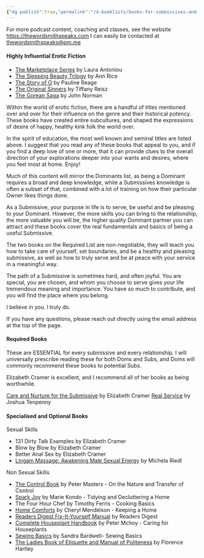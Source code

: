 ```yaml
---
{"dg-publish":true,"permalink":"/4-booklists/books-for-submissives-and-slaves/"}
---
```



For more podcast content, coaching and classes, see the website https://thewordsmithspeaks.com
I can easily be contacted at thewordsmithspeaks@pm.me

#### Highly Influential Erotic Fiction

- [The Marketplace Series](https://amzn.to/2TDngqT) by Laura Antoniou
- [The Sleeping Beauty Trilogy](https://amzn.to/3ajjkSe) by Ann Rice
- [The Story of O](https://amzn.to/38kzdpO) by Pauline Reage
- [The Original Sinners](https://amzn.to/2NFWevn) by Tiffany Reisz
- [The Gorean Saga](https://amzn.to/3am42fn) by John Norman

Within the world of erotic fiction, there are a handful of titles mentioned over and over for their influence on the genre and their historical potency. These books have created entire subcultures, and shaped the expressions of desire of happy, healthy kink folk the world over.

In the spirit of education, the most well known and seminal titles are listed above. I suggest that you read any of these books that appeal to you, and if you find a deep love of one or more, that it can provide clues to the overall direction of your explorations deeper into your wants and desires, where you feel most at home. Enjoy!
 
Much of this content will mirror the Dominants list, as being a Dominant requires a broad and deep knowledge, while a Submissives knowledge is often a subset of that, combined with a lot of training on how their particular Owner likes things done. 

As a Submissive, your purpose in life is to serve, be useful and be pleasing to your Dominant. However, the more skills you can bring to the relationship, the more valuable you will be, the higher quality Dominant partner you can attract and these books cover the real fundamentals and basics of being a useful Submissive.

The two books on the Required List are non-negotiable, they will teach you how to take care of yourself, set boundaries, and be a healthy and pleasing submissive, as well as how to truly serve and be at peace with your service in a meaningful way.

The path of a Submissive is sometimes hard, and often joyful. You are special, you are chosen, and whom you choose to serve gives your life tremendous meaning and importance. You have so much to contribute, and you will find the place where you belong.

I believe in you. I truly do.

If you have any questions, please reach out directly using the email address at the top of the page.

#### Required Books

These are ESSENTIAL for every submissive and every relationship. I will universally prescribe reading these for both Doms and Subs, and Doms will commonly recommend these books to potential Subs.

Elizabeth Cramer is excellent, and I recommend all of her books as being worthwhile.

[Care and Nurture for the Submissive](https://amzn.to/2J0wnMy) by Elizabeth Cramer
[Real Service](https://amzn.to/2oIfwHo) by Joshua Tenpenny

#### Specialised and Optional Books

Sexual Skills

- 131 Dirty Talk Examples by Elizabeth Cramer
- Blow by Blow by Elizabeth Cramer
- Better Anal Sex by Elizabeth Cramer
- [Lingam Massage: Awakening Male Sexual Energy](https://amzn.to/2BiH2xE) by Michela Riedl


Non Sexual Skills

- [The Control Book](https://amzn.to/31qosy4) by Peter Masters - On the Nature and Transfer of Control
- [Spark Joy](https://amzn.to/33Di34j) by Marie Kondo - Tidying and Decluttering a Home
- The Four Hour Chef by Timothy Ferris - Cooking Basics
- [Home Comforts](https://amzn.to/2MqqmdT) by Cheryl Mendelson - Keeping a Home
- [Readers Digest Fix-It-Yourself Manual](https://amzn.to/2oTqjyh) by Readers Digest
- [Complete Houseplant Handbook](https://amzn.to/33CO2Sf) by Peter Mchoy - Caring for Houseplants
- [Sewing Basics](https://amzn.to/3aHjHG1) by Sandra Bardwell- Sewing Basics
- [The Ladies Book of Etiquette and Manual of Politeness](https://amzn.to/2MroFgg) by Florence Hartley







